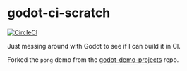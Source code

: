 # godot-ci-scratch

[![CircleCI](https://circleci.com/gh/mtlynch/godot-ci-scratch.svg?style=svg)](https://circleci.com/gh/mtlynch/godot-ci-scratch)

Just messing around with Godot to see if I can build it in CI.

Forked the `pong` demo from the [godot-demo-projects](https://github.com/godotengine/godot-demo-projects/tree/c0d9e483c2e8c2688a2f8822ae7f21e4e68bceed/2d/pong) repo.
